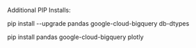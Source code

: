 Additional PIP Installs:

pip install --upgrade pandas google-cloud-bigquery db-dtypes

pip install pandas google-cloud-bigquery plotly
